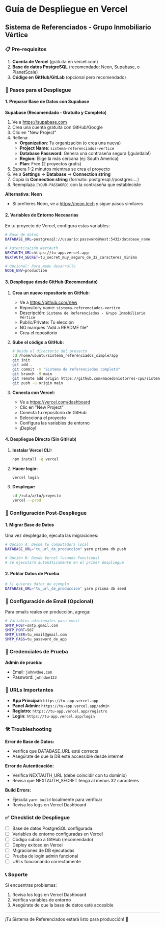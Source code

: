 
# Guía de Despliegue en Vercel

## Sistema de Referenciados - Grupo Inmobiliario Vértice

### 📋 Pre-requisitos

1. **Cuenta de Vercel** (gratuita en vercel.com)
2. **Base de datos PostgreSQL** (recomendado: Neon, Supabase, o PlanetScale)
3. **Código en GitHub/GitLab** (opcional pero recomendado)

### 🚀 Pasos para el Despliegue

#### 1. Preparar Base de Datos con Supabase

**Supabase (Recomendado - Gratuito y Completo)**
1. Ve a https://supabase.com
2. Crea una cuenta gratuita con GitHub/Google
3. Clic en "New Project"
4. Rellena:
   - **Organization**: Tu organización (o crea una nueva)
   - **Project Name**: `sistema-referenciados-vertice`
   - **Database Password**: Genera una contraseña segura (¡guárdala!)
   - **Region**: Elige la más cercana (ej: South America)
   - **Plan**: Free (2 proyectos gratis)
5. Espera 1-2 minutos mientras se crea el proyecto
6. Ve a **Settings** → **Database** → **Connection string**
7. Copia la **Connection string** (formato: postgresql://postgres:...)
8. Reemplaza `[YOUR-PASSWORD]` con la contraseña que estableciste

**Alternativa: Neon**
- Si prefieres Neon, ve a https://neon.tech y sigue pasos similares

#### 2. Variables de Entorno Necesarias

En tu proyecto de Vercel, configura estas variables:

```bash
# Base de datos
DATABASE_URL=postgresql://usuario:password@host:5432/database_name

# Autenticación NextAuth
NEXTAUTH_URL=https://tu-app.vercel.app
NEXTAUTH_SECRET=tu_secret_muy_seguro_de_32_caracteres_minimo

# Opcional: Para modo desarrollo
NODE_ENV=production
```

#### 3. Despliegue desde GitHub (Recomendado)

1. **Crea un nuevo repositorio en GitHub:**
   - Ve a https://github.com/new
   - Repository name: `sistema-referenciados-vertice`
   - Descripción: `Sistema de Referenciados - Grupo Inmobiliario Vértice`
   - Public/Private: Tu elección
   - NO marques "Add a README file"
   - Crea el repositorio

2. **Sube el código a GitHub:**
   ```bash
   # Desde el directorio del proyecto
   cd /home/ubuntu/sistema_referenciados_simple/app
   git init
   git add .
   git commit -m "Sistema de referenciados completo"
   git branch -M main
   git remote add origin https://github.com/macedoniotorres-cpu/sistema-referenciados-vertice.git
   git push -u origin main
   ```

3. **Conecta con Vercel:**
   - Ve a https://vercel.com/dashboard
   - Clic en "New Project"
   - Conecta tu repositorio de GitHub
   - Selecciona el proyecto
   - Configura las variables de entorno
   - ¡Deploy!

#### 4. Despliegue Directo (Sin GitHub)

1. **Instalar Vercel CLI:**
   ```bash
   npm install -g vercel
   ```

2. **Hacer login:**
   ```bash
   vercel login
   ```

3. **Desplegar:**
   ```bash
   cd /ruta/a/tu/proyecto
   vercel --prod
   ```

### 🔧 Configuración Post-Despliegue

#### 1. Migrar Base de Datos
Una vez desplegado, ejecuta las migraciones:

```bash
# Opción A: Desde tu computadora local
DATABASE_URL="tu_url_de_produccion" yarn prisma db push

# Opción B: Desde Vercel (usando Functions)
# Se ejecutará automáticamente en el primer despliegue
```

#### 2. Poblar Datos de Prueba
```bash
# Si quieres datos de ejemplo
DATABASE_URL="tu_url_de_produccion" yarn prisma db seed
```

### 📧 Configuración de Email (Opcional)

Para emails reales en producción, agrega:

```bash
# Variables adicionales para email
SMTP_HOST=smtp.gmail.com
SMTP_PORT=587
SMTP_USER=tu_email@gmail.com
SMTP_PASS=tu_password_de_app
```

### 🔐 Credenciales de Prueba

**Admin de prueba:**
- Email: `john@doe.com`
- Password: `johndoe123`

### 🎯 URLs Importantes

- **App Principal:** `https://tu-app.vercel.app`
- **Panel Admin:** `https://tu-app.vercel.app/admin`
- **Registro:** `https://tu-app.vercel.app/registro`
- **Login:** `https://tu-app.vercel.app/login`

### 🛠️ Troubleshooting

**Error de Base de Datos:**
- Verifica que DATABASE_URL esté correcta
- Asegúrate de que la DB esté accessible desde internet

**Error de Autenticación:**
- Verifica NEXTAUTH_URL (debe coincidir con tu dominio)
- Revisa que NEXTAUTH_SECRET tenga al menos 32 caracteres

**Build Errors:**
- Ejecuta `yarn build` localmente para verificar
- Revisa los logs en Vercel Dashboard

### ✅ Checklist de Despliegue

- [ ] Base de datos PostgreSQL configurada
- [ ] Variables de entorno configuradas en Vercel
- [ ] Código subido a GitHub (recomendado)
- [ ] Deploy exitoso en Vercel
- [ ] Migraciones de DB ejecutadas
- [ ] Prueba de login admin funcional
- [ ] URLs funcionando correctamente

### 📞 Soporte

Si encuentras problemas:
1. Revisa los logs en Vercel Dashboard
2. Verifica variables de entorno
3. Asegúrate de que la base de datos esté accesible

---

¡Tu Sistema de Referenciados estará listo para producción! 🚀
